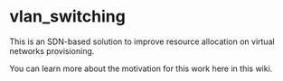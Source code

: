 vlan_switching
==============

This is an SDN-based solution to improve resource allocation on virtual networks provisioning.

You can learn more about the motivation for this work here in this wiki.

